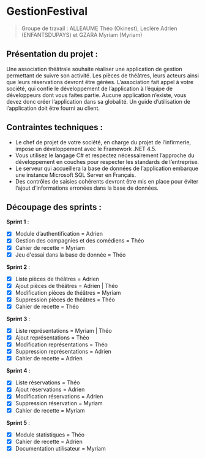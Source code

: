 # GestionFestival
> Groupe de travail : ALLEAUME Théo (Okinest), Leclère Adrien (ENFANTSDUPAYS) et GZARA Myriam (Myriam)

## Présentation du projet :
Une association théâtrale souhaite réaliser une application de gestion permettant de suivre son
activité. Les pièces de théâtres, leurs acteurs ainsi que leurs réservations devront être gérées.
L’association fait appel à votre société, qui confie le développement de l’application à l’équipe de
développeurs dont vous faites partie.
Aucune application n’existe, vous devez donc créer l’application dans sa globalité.
Un guide d’utilisation de l’application doit être fourni au client.

## Contraintes techniques : 
- Le chef de projet de votre société, en charge du projet de l’infirmerie, impose un développement avec le Framework .NET 4.5.
- Vous utilisez le langage C# et respectez nécessairement l’approche du développement en couches pour respecter les standards de l’entreprise.
- Le serveur qui accueillera la base de données de l’application embarque une instance Microsoft SQL Server en Français.
- Des contrôles de saisies cohérents devront être mis en place pour éviter l’ajout d’informations erronées dans la base de données.

## Découpage des sprints :
 **Sprint 1** :
  - [x]  Module d’authentification = Adrien
  - [x] Gestion des compagnies et des comédiens = Théo
  - [x]  Cahier de recette = Myriam
  - [x]  Jeu d'essai dans la base de donnée = Théo

**Sprint 2** :
  - [x] Liste pièces de théâtres = Adrien
  - [x] Ajout pièces de théâtres = Adrien | Théo
  - [x] Modification pièces de théâtres = Myriam
  - [x] Suppression pièces de théâtres = Théo
  - [x] Cahier de recette = Théo

**Sprint 3** :
  - [x] Liste représentations = Myriam | Théo
  - [x] Ajout représentations = Théo
  - [x] Modification représentations = Théo
  - [x] Suppression représentations = Adrien
  - [x] Cahier de recette = Adrien

**Sprint 4** :
  - [x] Liste réservations = Théo
  - [x] Ajout réservations = Adrien
  - [x] Modification réservations = Adrien
  - [x] Suppression réservation = Myriam
  - [x] Cahier de recette = Myriam

**Sprint 5** :
  - [x] Module statistiques = Théo
  - [x] Cahier de recette = Adrien
  - [x] Documentation utilisateur = Myriam
